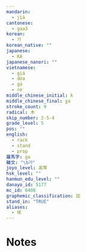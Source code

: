 ```yaml
---
mandarin:
  - jià
cantonese:
  - gaa3
korean:
  - 가
korean_native: ""
japanese:
  - KA
japanese_nanori: ""
vietnamese:
  - giá
  - dứa
  - gá
  - rớ
middle_chinese_initial: k
middle_chinese_final: ɣa
stroke_count: 9
radical: 木
skip_number: 2-5-4
grade_level: 5
pos: ""
english:
  - rack
  - stand
  - prop
羅馬字: ga
韓文: "\b가"
joyo_level: 高等
hsk_level: ""
hanmun_edu_level: ""
danayo_id: 5177
mc_id: 6408
graphemic_classification: 加
stand_in: "TRUE"
aliases:
  - 榢
---
```


# Notes
